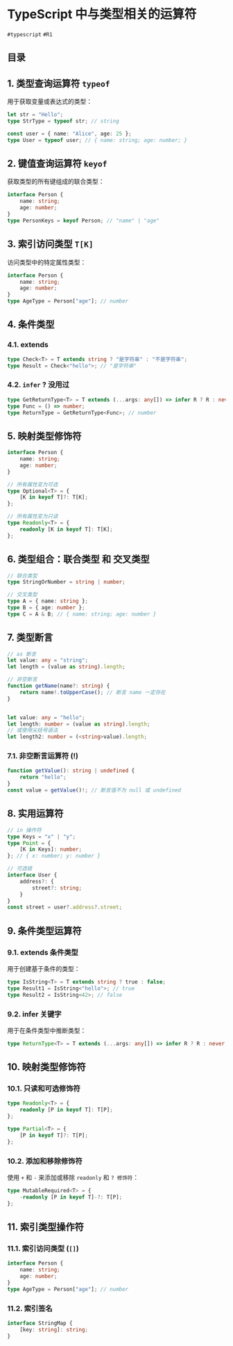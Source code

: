 
# TypeScript 中与类型相关的运算符

`#typescript` `#R1` 


## 目录
<!-- toc -->
 ## 1. 类型查询运算符 `typeof` 

用于获取变量或表达式的类型：

```typescript
let str = "Hello";
type StrType = typeof str; // string

const user = { name: "Alice", age: 25 };
type User = typeof user; // { name: string; age: number; }
```

## 2. 键值查询运算符 `keyof`

获取类型的所有键组成的联合类型：

```typescript
interface Person {
    name: string;
    age: number;
}
type PersonKeys = keyof Person; // "name" | "age"
```

## 3. 索引访问类型 `T[K]`

访问类型中的特定属性类型：

```typescript
interface Person {
    name: string;
    age: number;
}
type AgeType = Person["age"]; // number
```

## 4. 条件类型

### 4.1. extends

```typescript
type Check<T> = T extends string ? "是字符串" : "不是字符串";
type Result = Check<"hello">; // "是字符串"
```

### 4.2. `infer` ? 没用过

```typescript
type GetReturnType<T> = T extends (...args: any[]) => infer R ? R : never;
type Func = () => number;
type ReturnType = GetReturnType<Func>; // number
```

## 5. 映射类型修饰符

```typescript
interface Person {
    name: string;
    age: number;
}

// 所有属性变为可选
type Optional<T> = {
    [K in keyof T]?: T[K];
};

// 所有属性变为只读
type Readonly<T> = {
    readonly [K in keyof T]: T[K];
};
```

## 6. 类型组合：联合类型 和 交叉类型

```typescript
// 联合类型
type StringOrNumber = string | number;

// 交叉类型
type A = { name: string };
type B = { age: number };
type C = A & B; // { name: string; age: number }
```

## 7. 类型断言

```typescript hl:7
// as 断言
let value: any = "string";
let length = (value as string).length;

// 非空断言
function getName(name?: string) {
    return name!.toUpperCase(); // 断言 name 一定存在
}


let value: any = "hello";
let length: number = (value as string).length;
// 或使用尖括号语法
let length2: number = (<string>value).length;
```

### 7.1. 非空断言运算符 (!)

```typescript hl:4
function getValue(): string | undefined {
    return "hello";
}
const value = getValue()!; // 断言值不为 null 或 undefined
```

## 8. 实用运算符

```typescript
// in 操作符
type Keys = "x" | "y";
type Point = {
    [K in Keys]: number;
}; // { x: number; y: number }

// 可选链
interface User {
    address?: {
        street?: string;
    }
}
const street = user?.address?.street;
```

## 9. 条件类型运算符

### 9.1. extends 条件类型

用于创建基于条件的类型：

```typescript
type IsString<T> = T extends string ? true : false;
type Result1 = IsString<"hello">; // true
type Result2 = IsString<42>; // false
```

### 9.2. infer 关键字

用于在条件类型中推断类型：
```typescript
type ReturnType<T> = T extends (...args: any[]) => infer R ? R : never;
```

## 10. 映射类型修饰符

### 10.1. 只读和可选修饰符

```typescript
type Readonly<T> = {
    readonly [P in keyof T]: T[P];
};

type Partial<T> = {
    [P in keyof T]?: T[P];
};
```

### 10.2. 添加和移除修饰符

使用 `+` 和 `-` 来添加或移除 `readonly` 和 `? 修饰符`：
```typescript
type MutableRequired<T> = {
    -readonly [P in keyof T]-?: T[P];
};
```

## 11. 索引类型操作符

### 11.1. 索引访问类型 (`[]`)

```typescript
interface Person {
    name: string;
    age: number;
}
type AgeType = Person["age"]; // number
```

### 11.2. 索引签名

```typescript
interface StringMap {
    [key: string]: string;
}
```